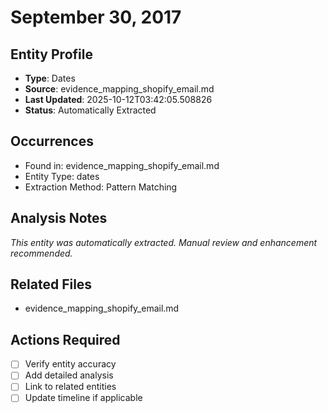 # September 30, 2017

## Entity Profile
- **Type**: Dates
- **Source**: evidence_mapping_shopify_email.md
- **Last Updated**: 2025-10-12T03:42:05.508826
- **Status**: Automatically Extracted

## Occurrences
- Found in: evidence_mapping_shopify_email.md
- Entity Type: dates
- Extraction Method: Pattern Matching

## Analysis Notes
*This entity was automatically extracted. Manual review and enhancement recommended.*

## Related Files
- evidence_mapping_shopify_email.md

## Actions Required
- [ ] Verify entity accuracy
- [ ] Add detailed analysis
- [ ] Link to related entities
- [ ] Update timeline if applicable
